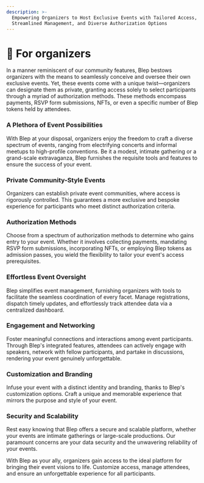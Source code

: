 ```yaml
---
description: >-
  Empowering Organizers to Host Exclusive Events with Tailored Access,
  Streamlined Management, and Diverse Authorization Options
---
```


# 🎉 For organizers

In a manner reminiscent of our community features, Blep bestows organizers with the means to seamlessly conceive and oversee their own exclusive events. Yet, these events come with a unique twist—organizers can designate them as private, granting access solely to select participants through a myriad of authorization methods. These methods encompass payments, RSVP form submissions, NFTs, or even a specific number of Blep tokens held by attendees.

### A Plethora of Event Possibilities

With Blep at your disposal, organizers enjoy the freedom to craft a diverse spectrum of events, ranging from electrifying concerts and informal meetups to high-profile conventions. Be it a modest, intimate gathering or a grand-scale extravaganza, Blep furnishes the requisite tools and features to ensure the success of your event.

### Private Community-Style Events

Organizers can establish private event communities, where access is rigorously controlled. This guarantees a more exclusive and bespoke experience for participants who meet distinct authorization criteria.

### Authorization Methods

Choose from a spectrum of authorization methods to determine who gains entry to your event. Whether it involves collecting payments, mandating RSVP form submissions, incorporating NFTs, or employing Blep tokens as admission passes, you wield the flexibility to tailor your event's access prerequisites.

### Effortless Event Oversight

Blep simplifies event management, furnishing organizers with tools to facilitate the seamless coordination of every facet. Manage registrations, dispatch timely updates, and effortlessly track attendee data via a centralized dashboard.

### Engagement and Networking

Foster meaningful connections and interactions among event participants. Through Blep's integrated features, attendees can actively engage with speakers, network with fellow participants, and partake in discussions, rendering your event genuinely unforgettable.

### Customization and Branding

Infuse your event with a distinct identity and branding, thanks to Blep's customization options. Craft a unique and memorable experience that mirrors the purpose and style of your event.

### Security and Scalability

Rest easy knowing that Blep offers a secure and scalable platform, whether your events are intimate gatherings or large-scale productions. Our paramount concerns are your data security and the unwavering reliability of your events.

With Blep as your ally, organizers gain access to the ideal platform for bringing their event visions to life. Customize access, manage attendees, and ensure an unforgettable experience for all participants.
